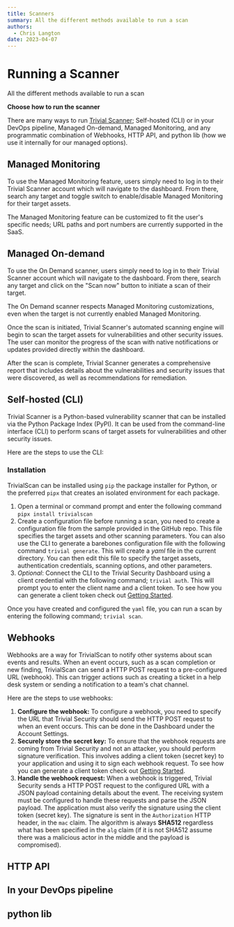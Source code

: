 ```yaml
---
title: Scanners
summary: All the different methods available to run a scan
authors:
  - Chris Langton
date: 2023-04-07
---
```


# Running a Scanner

All the different methods available to run a scan

**Choose how to run the scanner**

There are many ways to run [Trivial Scanner](https://github.com/trivialsec/trivialscan); Self-hosted (CLI) or in your DevOps pipeline, Managed On-demand, Managed Monitoring, and any programmatic combination of Webhooks, HTTP API, and python lib (how we use it internally for our managed options).

## Managed Monitoring

To use the Managed Monitoring feature, users simply need to log in to their Trivial Scanner account which will navigate to the dashboard. From there, search any target and toggle switch to enable/disable Managed Monitoring for their target assets.

The Managed Monitoring feature can be customized to fit the user's specific needs; URL paths and port numbers are currently supported in the SaaS.

## Managed On-demand

To use the On Demand scanner, users simply need to log in to their Trivial Scanner account which will navigate to the dashboard. From there, search any target and click on the "Scan now" button to initiate a scan of their target.

The On Demand scanner respects Managed Monitoring customizations, even when the target is not currently enabled Managed Monitoring.

Once the scan is initiated, Trivial Scanner's automated scanning engine will begin to scan the target assets for vulnerabilities and other security issues. The user can monitor the progress of the scan with native notifications or updates provided directly within the dashboard.

After the scan is complete, Trivial Scanner generates a comprehensive report that includes details about the vulnerabilities and security issues that were discovered, as well as recommendations for remediation.

## Self-hosted (CLI)

Trivial Scanner is a Python-based vulnerability scanner that can be installed via the Python Package Index (PyPI). It can be used from the command-line interface (CLI) to perform scans of target assets for vulnerabilities and other security issues.

Here are the steps to use the CLI:

### Installation

TrivialScan can be installed using `pip` the package installer for Python, or the preferred `pipx` that creates an isolated environment for each package.

1. Open a terminal or command prompt and enter the following command `pipx install trivialscan`
2. Create a configuration file before running a scan, you need to create a configuration file from the sample provided in the GitHub repo. This file specifies the target assets and other scanning parameters. You can also use the CLI to generate a barebones configuration file with the following command `trivial generate`. This will create a _yaml_ file in the current directory. You can then edit this file to specify the target assets, authentication credentials, scanning options, and other parameters.
3. _Optional_: Connect the CLI to the Trivial Security Dashboard using a client credential with the following command; `trivial auth`. This will prompt you to enter the client name and a client token. To see how you can generate a client token check out [Getting Started](./getting-started.md).

Once you have created and configured the `yaml` file, you can run a scan by entering the following command; `trivial scan`.

## Webhooks

Webhooks are a way for TrivialScan to notify other systems about scan events and results. When an event occurs, such as a scan completion or new finding, TrivialScan can send a HTTP POST request to a pre-configured URL (webhook). This can trigger actions such as creating a ticket in a help desk system or sending a notification to a team's chat channel.

Here are the steps to use webhooks:

1. **Configure the webhook:** To configure a webhook, you need to specify the URL that Trivial Security should send the HTTP POST request to when an event occurs. This can be done in the Dashboard under the Account Settings.
2. **Securely store the secret key:** To ensure that the webhook requests are coming from Trivial Security and not an attacker, you should perform signature verification. This involves adding a client token (secret key) to your application and using it to sign each webhook request. To see how you can generate a client token check out [Getting Started](./getting-started.md).
3. **Handle the webhook request:** When a webhook is triggered, Trivial Security sends a HTTP POST request to the configured URL with a JSON payload containing details about the event. The receiving system must be configured to handle these requests and parse the JSON payload. The application must also verify the signature using the client token (secret key). The signature is sent in the `Authorization` HTTP header, in the `mac` claim. The algorithm is always **SHA512** regardless what has been specified in the `alg` claim (if it is not SHA512 assume there was a malicious actor in the middle and the payload is compromised).

## HTTP API

## In your DevOps pipeline

## python lib
